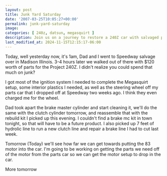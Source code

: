 ```yaml
---
layout: post
title: Junk Yard Saturday
date: '2007-03-25T10:05:27+00:00'
permalink: junk-yard-saturday
image: 
categories: [ 240z, datsun, megasquirt ]
description: Join us on a journey to restore a 240Z car with salvaged parts. Learn about our progress - from the ignition system to the brake assembly.
last_modified_at: 2024-11-15T12:15:17-06:00
---
```


Today, well yesterday now, it's 1am, Dad and I went to Speedway salvage over in Madison Illinois. 3-4 hours later we walked out of there with $120 worth of parts for the Project 240Z. I didn't realize you could spend that much on junk?

I got most of the ignition system I needed to complete the Megasquirt setup, some interior plastics I needed, as well as the steering wheel off my parts car that I dropped off at Speedway two weeks ago. I think they even charged me for the wheel.

Dad took apart the brake master cylinder and start cleaning it, we'll do the same with the clutch cylinder tomorrow, and reassemble that with the rebuild kit I picked up this evening. I couldn't find a brake mc kit in town tonight, so that will have to be a future product. I also picked up 7 feet of hydrolic line to run a new clutch line and repair a brake line I had to cut last week.

Tomorrow (Today) we'll see how far we can get towards putting the 83 motor into the car. I'm going to be working on getting the parts we need off of the motor from the parts car so we can get the motor setup to drop in the car.

More tomorrow 


